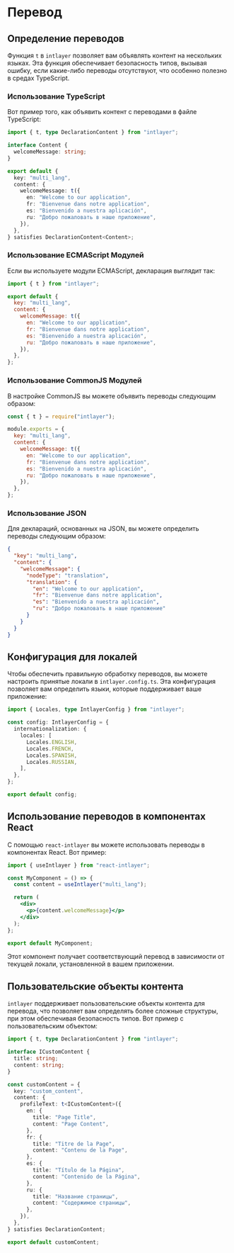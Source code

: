 # Перевод

## Определение переводов

Функция `t` в `intlayer` позволяет вам объявлять контент на нескольких языках. Эта функция обеспечивает безопасность типов, вызывая ошибку, если какие-либо переводы отсутствуют, что особенно полезно в средах TypeScript.

### Использование TypeScript

Вот пример того, как объявить контент с переводами в файле TypeScript:

```typescript
import { t, type DeclarationContent } from "intlayer";

interface Content {
  welcomeMessage: string;
}

export default {
  key: "multi_lang",
  content: {
    welcomeMessage: t({
      en: "Welcome to our application",
      fr: "Bienvenue dans notre application",
      es: "Bienvenido a nuestra aplicación",
      ru: "Добро пожаловать в наше приложение",
    }),
  },
} satisfies DeclarationContent<Content>;
```

### Использование ECMAScript Модулей

Если вы используете модули ECMAScript, декларация выглядит так:

```javascript
import { t } from "intlayer";

export default {
  key: "multi_lang",
  content: {
    welcomeMessage: t({
      en: "Welcome to our application",
      fr: "Bienvenue dans notre application",
      es: "Bienvenido a nuestra aplicación",
      ru: "Добро пожаловать в наше приложение",
    }),
  },
};
```

### Использование CommonJS Модулей

В настройке CommonJS вы можете объявить переводы следующим образом:

```javascript
const { t } = require("intlayer");

module.exports = {
  key: "multi_lang",
  content: {
    welcomeMessage: t({
      en: "Welcome to our application",
      fr: "Bienvenue dans notre application",
      es: "Bienvenido a nuestra aplicación",
      ru: "Добро пожаловать в наше приложение",
    }),
  },
};
```

### Использование JSON

Для деклараций, основанных на JSON, вы можете определить переводы следующим образом:

```json
{
  "key": "multi_lang",
  "content": {
    "welcomeMessage": {
      "nodeType": "translation",
      "translation": {
        "en": "Welcome to our application",
        "fr": "Bienvenue dans notre application",
        "es": "Bienvenido a nuestra aplicación",
        "ru": "Добро пожаловать в наше приложение"
      }
    }
  }
}
```

## Конфигурация для локалей

Чтобы обеспечить правильную обработку переводов, вы можете настроить принятые локали в `intlayer.config.ts`. Эта конфигурация позволяет вам определить языки, которые поддерживает ваше приложение:

```typescript
import { Locales, type IntlayerConfig } from "intlayer";

const config: IntlayerConfig = {
  internationalization: {
    locales: [
      Locales.ENGLISH,
      Locales.FRENCH,
      Locales.SPANISH,
      Locales.RUSSIAN,
    ],
  },
};

export default config;
```

## Использование переводов в компонентах React

С помощью `react-intlayer` вы можете использовать переводы в компонентах React. Вот пример:

```jsx
import { useIntlayer } from "react-intlayer";

const MyComponent = () => {
  const content = useIntlayer("multi_lang");

  return (
    <div>
      <p>{content.welcomeMessage}</p>
    </div>
  );
};

export default MyComponent;
```

Этот компонент получает соответствующий перевод в зависимости от текущей локали, установленной в вашем приложении.

## Пользовательские объекты контента

`intlayer` поддерживает пользовательские объекты контента для перевода, что позволяет вам определять более сложные структуры, при этом обеспечивая безопасность типов. Вот пример с пользовательским объектом:

```typescript
import { t, type DeclarationContent } from "intlayer";

interface ICustomContent {
  title: string;
  content: string;
}

const customContent = {
  key: "custom_content",
  content: {
    profileText: t<ICustomContent>({
      en: {
        title: "Page Title",
        content: "Page Content",
      },
      fr: {
        title: "Titre de la Page",
        content: "Contenu de la Page",
      },
      es: {
        title: "Título de la Página",
        content: "Contenido de la Página",
      },
      ru: {
        title: "Название страницы",
        content: "Содержимое страницы",
      },
    }),
  },
} satisfies DeclarationContent;

export default customContent;
```
